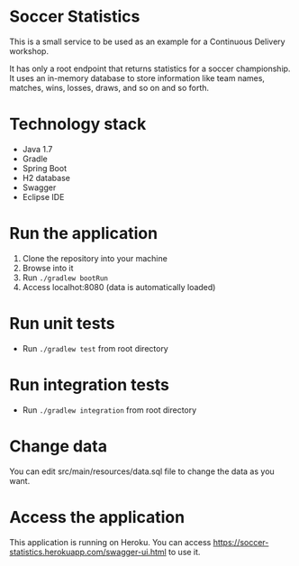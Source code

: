 # Soccer Statistics
This is a small service to be used as an example for a Continuous Delivery workshop.

It has only a root endpoint that returns statistics for a soccer championship. It uses an in-memory database to store information like team names, matches, wins, losses, draws, and so on and so forth.

# Technology stack
* Java 1.7
* Gradle
* Spring Boot
* H2 database
* Swagger
* Eclipse IDE

# Run the application
1. Clone the repository into your machine
2. Browse into it
3. Run `./gradlew bootRun`
4. Access localhot:8080 (data is automatically loaded)

# Run unit tests
* Run `./gradlew test` from root directory

# Run integration tests
* Run `./gradlew integration` from root directory

# Change data
You can edit src/main/resources/data.sql file to change the data as you want.

# Access the application
This application is running on Heroku. You can access https://soccer-statistics.herokuapp.com/swagger-ui.html to use it.
